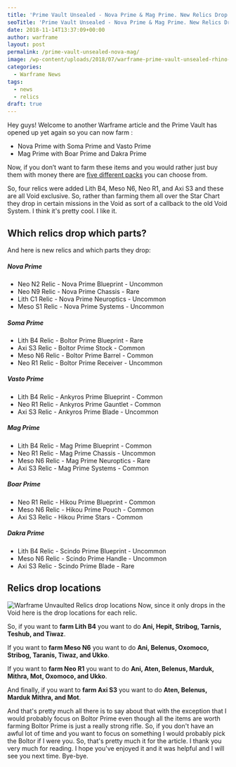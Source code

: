 ```yaml
---
title: 'Prime Vault Unsealed - Nova Prime & Mag Prime. New Relics Drop Table'
seoTitle: 'Prime Vault Unsealed - Nova Prime & Mag Prime. New Relics Drop Table'
date: 2018-11-14T13:37:09+00:00
author: warframe
layout: post
permalink: /prime-vault-unsealed-nova-mag/
image: /wp-content/uploads/2018/07/warframe-prime-vault-unsealed-rhino-nyx.jpg
categories:
  - Warframe News
tags:
  - news
  - relics
draft: true
---
```

Hey guys! Welcome to another Warframe article and the Prime Vault has opened up yet again so you can now farm  <!--more--> :

* Nova Prime with Soma Prime and Vasto Prime
* Mag Prime with Boar Prime and Dakra Prime

Now, if you don’t want to farm these items and you would rather just buy them with money there are [five different packs](https://www.warframe.com/prime-vault) you can choose from.

So, four relics were added Lith B4, Meso N6, Neo R1, and Axi S3 and these are all Void exclusive. So, rather than farming them all over the Star Chart they drop in certain missions in the Void as sort of a callback to the old Void System. I think it's pretty cool. I like it. 

## Which relics drop which parts?
And here is new relics and which parts they drop:

##### Nova Prime

* Neo N2 Relic - Nova Prime Blueprint - Uncommon
* Neo N9 Relic - Nova Prime Chassis - Rare
* Lith C1 Relic - Nova Prime Neuroptics - Uncommon
* Meso S1 Relic - Nova Prime Systems - Uncommon

##### Soma Prime 

* Lith B4 Relic - Boltor Prime Blueprint - Rare
* Axi S3 Relic - Boltor Prime Stock - Common
* Meso N6 Relic - Boltor Prime Barrel - Common
* Neo R1 Relic - Boltor Prime Receiver - Uncommon

##### Vasto Prime

* Lith B4 Relic - Ankyros Prime Blueprint - Common
* Neo R1 Relic - Ankyros Prime Gauntlet - Common
* Axi S3 Relic - Ankyros Prime Blade - Uncommon

##### Mag Prime

* Lith B4 Relic - Mag Prime Blueprint - Common
* Neo R1 Relic - Mag Prime Chassis - Uncommon
* Meso N6 Relic - Mag Prime Neuroptics - Rare
* Axi S3 Relic - Mag Prime Systems - Common

##### Boar Prime

* Neo R1 Relic - Hikou Prime Blueprint - Common
* Meso N6 Relic - Hikou Prime Pouch - Common
* Axi S3 Relic - Hikou Prime Stars - Common

##### Dakra Prime

* Lith B4 Relic - Scindo Prime Blueprint - Uncommon
* Meso N6 Relic - Scindo Prime Handle - Uncommon
* Axi S3 Relic - Scindo Prime Blade - Rare

## Relics drop locations
<img src='/wp-content/uploads/2018/07/nyx-rhino-prime-relics-drop-locations.jpg' title='Relics drop locations for Nyx Prime and Rhino Prime' alt='Warframe Unvaulted Relics drop locations' width='750' height='265' class='alignnone size-large' srcset='/wp-content/uploads/2018/07/nyx-rhino-prime-relics-drop-locations-1024x493.jpg 1024w, /wp-content/uploads/2018/07/nyx-rhino-prime-relics-drop-locations-300x144.jpg 300w, /wp-content/uploads/2018/07/nyx-rhino-prime-relics-drop-locations-768x369.jpg 768w, /wp-content/uploads/2018/07/nyx-rhino-prime-relics-drop-locations.jpg 1430w' sizes='(max-width: 750px) 100vw, 750px'/>
Now, since it only drops in the Void here is the drop locations for each relic. 

So, if you want to **farm Lith B4** you want to do <b>Ani, Hepit, Stribog, Tarnis, Teshub, and Tiwaz</b>. 

If you want to **farm Meso N6** you want to do <b>Ani, Belenus, Oxomoco, Stribog, Taranis, Tiwaz, and Ukko</b>.

If you want to **farm Neo R1** you want to do <b>Ani, Aten, Belenus, Marduk, Mithra, Mot, Oxomoco, and Ukko</b>. 

And finally, if you want to **farm Axi S3** you want to do <b>Aten, Belenus, Marduk Mithra, and Mot</b>.

And that's pretty much all there is to say about that with the exception that I would probably focus on Boltor Prime even though all the items are worth farming Boltor Prime is just a really strong rifle. So, if you don't have an awful lot of time and you want to focus on something I would probably pick the Boltor if I were you. So, that's pretty much it for the article. I thank you very much for reading. I hope you've enjoyed it and it was helpful and I will see you next time. Bye-bye.     